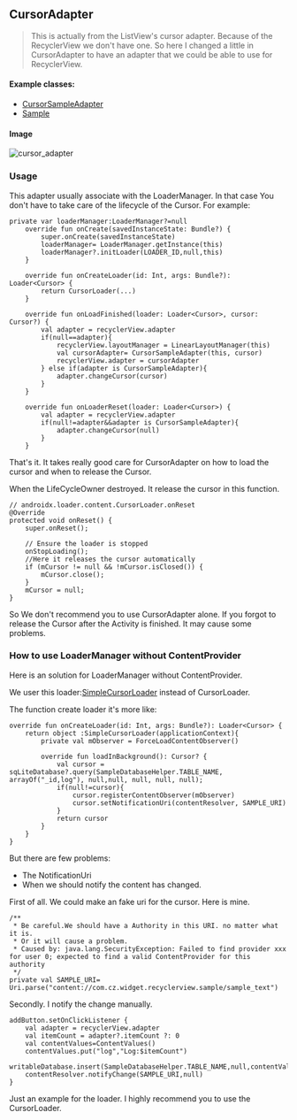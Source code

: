 ## CursorAdapter

> This is actually from the ListView's cursor adapter. Because of the RecyclerView we don't have one.
  So here I changed a little in CursorAdapter to have an adapter that we could be able to use for RecyclerView.

#### Example classes:

* [CursorSampleAdapter](app/src/main/java/com/cz/widget/recyclerview/sample/adapter/impl/CursorSampleAdapter.java)
* [Sample](app/src/main/java/com/cz/widget/recyclerview/sample/adapter/CursorSampleActivity.java)

#### Image
![cursor_adapter](https://github.com/momodae/LibraryResources/blob/master/RecyclerViewLibrary/image/adapter/cursor_adapter.gif?raw=true)

### Usage

This adapter usually associate with the LoaderManager. In that case You don't have to take care of the lifecycle of the Cursor.
For example:

```
private var loaderManager:LoaderManager?=null
    override fun onCreate(savedInstanceState: Bundle?) {
        super.onCreate(savedInstanceState)
        loaderManager= LoaderManager.getInstance(this)
        loaderManager?.initLoader(LOADER_ID,null,this)
    }

    override fun onCreateLoader(id: Int, args: Bundle?): Loader<Cursor> {
        return CursorLoader(...)
    }

    override fun onLoadFinished(loader: Loader<Cursor>, cursor: Cursor?) {
        val adapter = recyclerView.adapter
        if(null==adapter){
            recyclerView.layoutManager = LinearLayoutManager(this)
            val cursorAdapter= CursorSampleAdapter(this, cursor)
            recyclerView.adapter = cursorAdapter
        } else if(adapter is CursorSampleAdapter){
            adapter.changeCursor(cursor)
        }
    }

    override fun onLoaderReset(loader: Loader<Cursor>) {
        val adapter = recyclerView.adapter
        if(null!=adapter&&adapter is CursorSampleAdapter){
            adapter.changeCursor(null)
        }
    }
```

That's it. It takes really good care for CursorAdapter on how to load the cursor and when to release the Cursor.

When the LifeCycleOwner destroyed. It release the cursor in this function.

```
// androidx.loader.content.CursorLoader.onReset
@Override
protected void onReset() {
    super.onReset();

    // Ensure the loader is stopped
    onStopLoading();
    //Here it releases the cursor automatically
    if (mCursor != null && !mCursor.isClosed()) {
        mCursor.close();
    }
    mCursor = null;
}
```

So We don't recommend you to use CursorAdapter alone. If you forgot to release the Cursor after the Activity is finished.
It may cause some problems.

### How to use LoaderManager without ContentProvider

Here is an solution for LoaderManager without ContentProvider.

We user this loader:[SimpleCursorLoader](app/src/main/java/com/cz/widget/recyclerview/sample/adapter/db/SimpleCursorLoader.java) instead of CursorLoader.

The function create loader it's more like:

```
override fun onCreateLoader(id: Int, args: Bundle?): Loader<Cursor> {
    return object :SimpleCursorLoader(applicationContext){
        private val mObserver = ForceLoadContentObserver()

        override fun loadInBackground(): Cursor? {
            val cursor = sqLiteDatabase?.query(SampleDatabaseHelper.TABLE_NAME, arrayOf("_id,log"), null,null, null, null, null);
            if(null!=cursor){
                cursor.registerContentObserver(mObserver)
                cursor.setNotificationUri(contentResolver, SAMPLE_URI)
            }
            return cursor
        }
    }
}
```

But there are few problems:
* The NotificationUri
* When we should notify the content has changed.

First of all. We could make an fake uri for the cursor. Here is mine.

```
/**
 * Be careful.We should have a Authority in this URI. no matter what it is.
 * Or it will cause a problem.
 * Caused by: java.lang.SecurityException: Failed to find provider xxx for user 0; expected to find a valid ContentProvider for this authority
 */
private val SAMPLE_URI= Uri.parse("content://com.cz.widget.recyclerview.sample/sample_text")
```

Secondly. I notify the change manually.

```
addButton.setOnClickListener {
    val adapter = recyclerView.adapter
    val itemCount = adapter?.itemCount ?: 0
    val contentValues=ContentValues()
    contentValues.put("log","Log:$itemCount")
    writableDatabase.insert(SampleDatabaseHelper.TABLE_NAME,null,contentValues)
    contentResolver.notifyChange(SAMPLE_URI,null)
}
```

Just an example for the loader. I highly recommend you to use the CursorLoader.